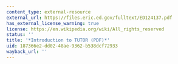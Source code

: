 ```yaml
---
content_type: external-resource
external_url: https://files.eric.ed.gov/fulltext/ED124137.pdf
has_external_license_warning: true
license: https://en.wikipedia.org/wiki/All_rights_reserved
status: ''
title: '*Introduction to TUTOR (PDF)*'
uid: 187366e2-dd02-48ae-9362-b538dcf72933
wayback_url: ''
---
```

